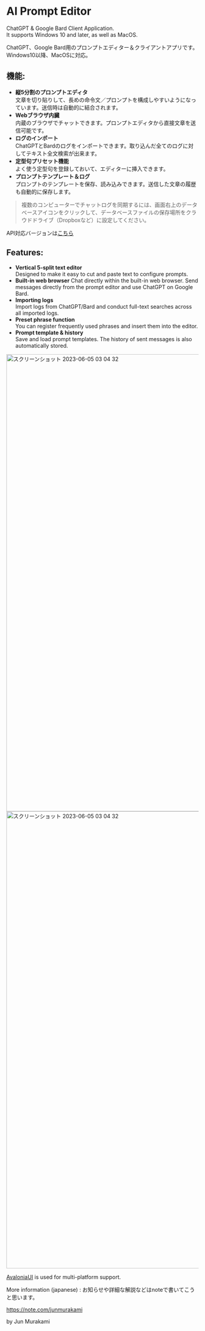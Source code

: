# AI Prompt Editor
ChatGPT & Google Bard Client Application.  
It supports Windows 10 and later, as well as MacOS.  

ChatGPT、Google Bard用のプロンプトエディター＆クライアントアプリです。Windows10以降、MacOSに対応。
  
## 機能:  

- **縦5分割のプロンプトエディタ**  
文章を切り貼りして、長めの命令文／プロンプトを構成しやすいようになっています。送信時は自動的に結合されます。
- **Webブラウザ内臓**  
内蔵のブラウザでチャットできます。プロンプトエディタから直接文章を送信可能です。
- **ログのインポート**  
ChatGPTとBardのログをインポートできます。取り込んだ全てのログに対してテキスト全文検索が出来ます。
- **定型句プリセット機能**  
よく使う定型句を登録しておいて、エディターに挿入できます。
- **プロンプトテンプレート＆ログ**  
プロンプトのテンプレートを保存、読み込みできます。送信した文章の履歴も自動的に保存します。

> 複数のコンピューターでチャットログを同期するには、画面右上のデータベースアイコンをクリックして、データベースファイルの保存場所をクラウドドライブ（Dropboxなど）に設定してください。

API対応バージョンは[こちら](https://github.com/Jun-Murakami/AI_Prompt_Editor-2.0)

## Features:  
  
- **Vertical 5-split text editor**  
Designed to make it easy to cut and paste text to configure prompts.
- **Built-in web browser**
Chat directly within the built-in web browser. Send messages directly from the prompt editor and use ChatGPT on Google Bard.
- **Importing logs**  
Import logs from ChatGPT/Bard and conduct full-text searches across all imported logs.
- **Preset phrase function**  
You can register frequently used phrases and insert them into the editor.
- **Prompt template & history**  
Save and load prompt templates. The history of sent messages is also automatically stored.

<img width="1194" alt="スクリーンショット 2023-06-05 03 04 32" src="https://github.com/Jun-Murakami/AI_Prompt_Editor/assets/126404131/dbe7432e-67aa-4438-a1c1-fd19d0692117">
<img width="1194" alt="スクリーンショット 2023-06-05 03 04 32" src="https://github.com/Jun-Murakami/AI_Prompt_Editor/assets/126404131/26234fc0-6447-4cf2-9761-ad979af6e726">

[AvaloniaUI](https://github.com/AvaloniaUI/Avalonia) is used for multi-platform support.

More information (japanese) : お知らせや詳細な解説などはnoteで書いてこうと思います。

https://note.com/junmurakami

by Jun Murakami
